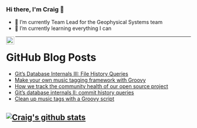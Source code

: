 ### Hi there, I'm Craig 👋

<!--
**CraigTeelFugro/CraigTeelFugro** is a ✨ _special_ ✨ repository because its `README.md` (this file) appears on your GitHub profile.

Here are some ideas to get you started:
-->

- 🔭 I’m currently Team Lead for the Geophysical Systems team
- 🌱 I’m currently learning everything I can

[<img align="left" alt="Craig Teel | LinkedIn" width="22px" src="https://cdn.jsdelivr.net/npm/simple-icons@v3/icons/linkedin.svg" />][linkedin]

---

# GitHub Blog Posts

<!-- BLOG-POST-LIST:START -->
- [Git’s Database Internals III: File History Queries](https://github.blog/2022-08-31-gits-database-internals-iii-file-history-queries/)
- [Make your own music tagging framework with Groovy](https://opensource.com/article/22/8/music-tagging-framework-groovy)
- [How we track the community health of our open source project](https://opensource.com/article/22/8/open-source-community-health-metrics-savannah)
- [Git’s database internals II: commit history queries](https://github.blog/2022-08-30-gits-database-internals-ii-commit-history-queries/)
- [Clean up music tags with a Groovy script](https://opensource.com/article/22/8/groovy-script-music-tags)
<!-- BLOG-POST-LIST:END -->

## [![Craig's github stats](https://github-readme-stats.vercel.app/api?username=craigteelfugro)](https://github.com/anuraghazra/github-readme-stats)


[linkedin]: https://linkedin.com/in/craig-teel-b8786771
